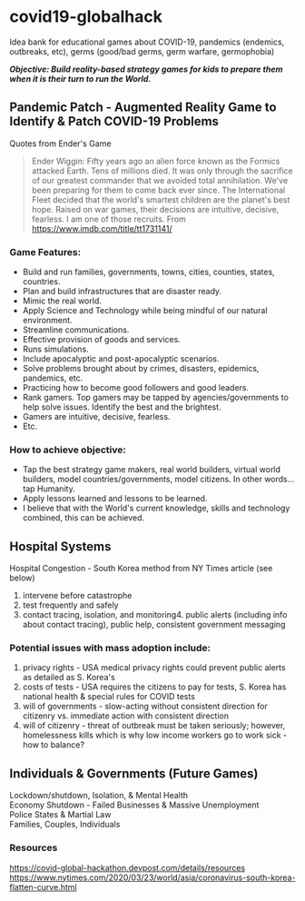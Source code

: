 # covid19-globalhack
Idea bank for educational games about COVID-19, pandemics (endemics, outbreaks, etc), germs (good/bad germs, germ warfare, germophobia)

***Objective: Build reality-based strategy games for kids to prepare them when it is their turn to run the World.***

## Pandemic Patch - Augmented Reality Game to Identify & Patch COVID-19 Problems

Quotes from Ender's Game

> Ender Wiggin: Fifty years ago an alien force known as the Formics attacked Earth. Tens of millions died. It was only through the sacrifice of our greatest commander that we avoided total annihilation. We've been preparing for them to come back ever since. The International Fleet decided that the world's smartest children are the planet's best hope. Raised on war games, their decisions are intuitive, decisive, fearless. I am one of those recruits.
> From <https://www.imdb.com/title/tt1731141/>

### Game Features:
- Build and run families, governments, towns, cities, counties, states, countries.
- Plan and build infrastructures that are disaster ready.
- Mimic the real world.
- Apply Science and Technology while being mindful of our natural environment.
- Streamline communications.
- Effective provision of goods and services.
- Runs simulations.
- Include apocalyptic and post-apocalyptic scenarios.
- Solve problems brought about by crimes, disasters, epidemics, pandemics, etc.
- Practicing how to become good followers and good leaders.
- Rank gamers. Top gamers may be tapped by agencies/governments to help solve issues. Identify the best and the brightest.
- Gamers are intuitive, decisive, fearless.
- Etc.

### How to achieve objective:
- Tap the best strategy game makers, real world builders, virtual world builders, model countries/governments, model citizens. In other words…tap Humanity.
- Apply lessons learned and lessons to be learned.
- I believe that with the World's current knowledge, skills and technology combined, this can be achieved.<br />



## Hospital Systems
Hospital Congestion - South Korea method from NY Times article (see below)<br />
1. intervene before catastrophe<br />
2. test frequently and safely<br />
3. contact tracing, isolation, and monitoring4. public alerts (including info about contact tracing), public help, consistent government messaging 

### Potential issues with mass adoption include: 
1. privacy rights - USA medical privacy rights could prevent public alerts as detailed as S. Korea's<br />
2. costs of tests - USA requires the citizens to pay for tests, S. Korea has national health & special rules for COVID tests<br />
3. will of governments - slow-acting without consistent direction for citizenry vs. immediate action with consistent direction<br />
4. will of citizenry - threat of outbreak must be taken seriously; however, homelessness kills which is why low income workers go to work sick - how to balance?<br />


## Individuals & Governments (Future Games)
Lockdown/shutdown, Isolation, & Mental Health<br />
Economy Shutdown - Failed Businesses & Massive Unemployment<br />
Police States & Martial Law<br />
Families, Couples, Individuals<br />


### Resources
https://covid-global-hackathon.devpost.com/details/resources<br />
https://www.nytimes.com/2020/03/23/world/asia/coronavirus-south-korea-flatten-curve.html<br />

